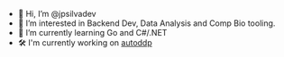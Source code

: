 - 👋 Hi, I’m @jpsilvadev
- 👀 I’m interested in Backend Dev, Data Analysis and Comp Bio tooling.
- 🌱 I’m currently learning Go and C#/.NET
- 🛠️ I'm currently working on [autoddp](https://github.com/jpsilvadev/autoddp)

<!---
jpsilvadev/jpsilvadev is a ✨ special ✨ repository because its `README.md` (this file) appears on your GitHub profile.
You can click the Preview link to take a look at your changes.
--->
